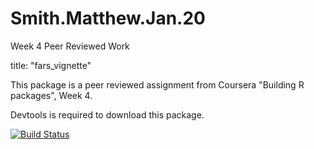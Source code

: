 # Smith.Matthew.Jan.20
Week 4 Peer Reviewed Work

title: "fars_vignette"

This package is a peer reviewed assignment from Coursera "Building R packages", Week 4.

Devtools is required to download this package.

[![Build Status](https://travis-ci.org/Matthes94/Smith.Matthew.Jan.20.svg?branch=master)](https://travis-ci.org/Matthes94/Smith.Matthew.Jan.20)
